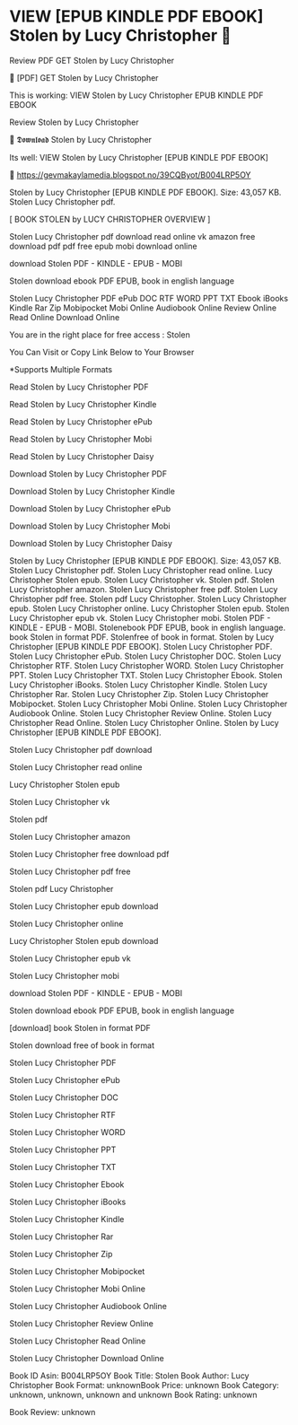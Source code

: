 # VIEW [EPUB KINDLE PDF EBOOK] Stolen by  Lucy Christopher 📌
Review PDF GET Stolen by Lucy Christopher

📂 [PDF] GET Stolen by Lucy Christopher

This is working: VIEW Stolen by Lucy Christopher EPUB KINDLE PDF EBOOK


Review Stolen by Lucy Christopher

📌 𝕯𝖔𝖜𝖓𝖑𝖔𝖆𝖉 Stolen by Lucy Christopher

Its well: VIEW Stolen by Lucy Christopher [EPUB KINDLE PDF EBOOK]



🌟 https://gevmakaylamedia.blogspot.no/39CQByot/B004LRP5OY



Stolen by Lucy Christopher [EPUB KINDLE PDF EBOOK]. Size: 43,057 KB. Stolen Lucy Christopher pdf.

[ BOOK STOLEN by LUCY CHRISTOPHER OVERVIEW ]

Stolen Lucy Christopher pdf download read online vk amazon free download pdf pdf free epub mobi download online

download Stolen PDF - KINDLE - EPUB - MOBI

Stolen download ebook PDF EPUB, book in english language

Stolen Lucy Christopher PDF ePub DOC RTF WORD PPT TXT Ebook iBooks Kindle Rar Zip Mobipocket Mobi Online Audiobook Online Review Online Read Online Download Online

You are in the right place for free access : Stolen

You Can Visit or Copy Link Below to Your Browser

*Supports Multiple Formats

Read Stolen by Lucy Christopher PDF

Read Stolen by Lucy Christopher Kindle

Read Stolen by Lucy Christopher ePub

Read Stolen by Lucy Christopher Mobi

Read Stolen by Lucy Christopher Daisy

Download Stolen by Lucy Christopher PDF

Download Stolen by Lucy Christopher Kindle

Download Stolen by Lucy Christopher ePub

Download Stolen by Lucy Christopher Mobi

Download Stolen by Lucy Christopher Daisy

Stolen by Lucy Christopher [EPUB KINDLE PDF EBOOK]. Size: 43,057 KB. Stolen Lucy Christopher pdf. Stolen Lucy Christopher read online. Lucy Christopher Stolen epub. Stolen Lucy Christopher vk. Stolen pdf. Stolen Lucy Christopher amazon. Stolen Lucy Christopher free pdf. Stolen Lucy Christopher pdf free. Stolen pdf Lucy Christopher. Stolen Lucy Christopher epub. Stolen Lucy Christopher online. Lucy Christopher Stolen epub. Stolen Lucy Christopher epub vk. Stolen Lucy Christopher mobi. Stolen PDF - KINDLE - EPUB - MOBI. Stolenebook PDF EPUB, book in english language. book Stolen in format PDF. Stolenfree of book in format. Stolen by Lucy Christopher [EPUB KINDLE PDF EBOOK]. Stolen Lucy Christopher PDF. Stolen Lucy Christopher ePub. Stolen Lucy Christopher DOC. Stolen Lucy Christopher RTF. Stolen Lucy Christopher WORD. Stolen Lucy Christopher PPT. Stolen Lucy Christopher TXT. Stolen Lucy Christopher Ebook. Stolen Lucy Christopher iBooks. Stolen Lucy Christopher Kindle. Stolen Lucy Christopher Rar. Stolen Lucy Christopher Zip. Stolen Lucy Christopher Mobipocket. Stolen Lucy Christopher Mobi Online. Stolen Lucy Christopher Audiobook Online. Stolen Lucy Christopher Review Online. Stolen Lucy Christopher Read Online. Stolen Lucy Christopher Online. Stolen by Lucy Christopher [EPUB KINDLE PDF EBOOK].

Stolen Lucy Christopher pdf download

Stolen Lucy Christopher read online

Lucy Christopher Stolen epub

Stolen Lucy Christopher vk

Stolen pdf

Stolen Lucy Christopher amazon

Stolen Lucy Christopher free download pdf

Stolen Lucy Christopher pdf free

Stolen pdf Lucy Christopher

Stolen Lucy Christopher epub download

Stolen Lucy Christopher online

Lucy Christopher Stolen epub download

Stolen Lucy Christopher epub vk

Stolen Lucy Christopher mobi

download Stolen PDF - KINDLE - EPUB - MOBI

Stolen download ebook PDF EPUB, book in english language

[download] book Stolen in format PDF

Stolen download free of book in format

Stolen Lucy Christopher PDF

Stolen Lucy Christopher ePub

Stolen Lucy Christopher DOC

Stolen Lucy Christopher RTF

Stolen Lucy Christopher WORD

Stolen Lucy Christopher PPT

Stolen Lucy Christopher TXT

Stolen Lucy Christopher Ebook

Stolen Lucy Christopher iBooks

Stolen Lucy Christopher Kindle

Stolen Lucy Christopher Rar

Stolen Lucy Christopher Zip

Stolen Lucy Christopher Mobipocket

Stolen Lucy Christopher Mobi Online

Stolen Lucy Christopher Audiobook Online

Stolen Lucy Christopher Review Online

Stolen Lucy Christopher Read Online

Stolen Lucy Christopher Download Online

Book ID Asin: B004LRP5OY
Book Title: Stolen
Book Author: Lucy Christopher
Book Format: unknownBook Price: unknown
Book Category: unknown, unknown, unknown and unknown
Book Rating: unknown

Book Review: unknown
